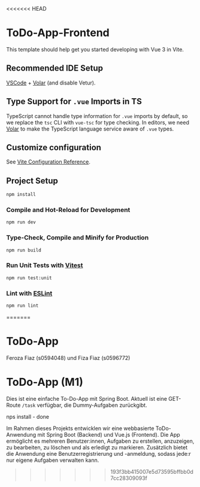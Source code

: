 <<<<<<< HEAD
# ToDo-App-Frontend

This template should help get you started developing with Vue 3 in Vite.

## Recommended IDE Setup

[VSCode](https://code.visualstudio.com/) + [Volar](https://marketplace.visualstudio.com/items?itemName=Vue.volar) (and disable Vetur).

## Type Support for `.vue` Imports in TS

TypeScript cannot handle type information for `.vue` imports by default, so we replace the `tsc` CLI with `vue-tsc` for type checking. In editors, we need [Volar](https://marketplace.visualstudio.com/items?itemName=Vue.volar) to make the TypeScript language service aware of `.vue` types.

## Customize configuration

See [Vite Configuration Reference](https://vite.dev/config/).

## Project Setup

```sh
npm install
```

### Compile and Hot-Reload for Development

```sh
npm run dev
```

### Type-Check, Compile and Minify for Production

```sh
npm run build
```

### Run Unit Tests with [Vitest](https://vitest.dev/)

```sh
npm run test:unit
```

### Lint with [ESLint](https://eslint.org/)

```sh
npm run lint
```
=======
# ToDo-App
Feroza Fiaz (s0594048) und Fiza Fiaz (s0596772)

# ToDo-App (M1)
Dies ist eine einfache To-Do-App mit Spring Boot.
Aktuell ist eine GET-Route `/task` verfügbar, die Dummy-Aufgaben zurückgibt.

nps install - done


Im Rahmen dieses Projekts entwicklen wir eine webbasierte ToDo-Anwendung mit Spring Boot (Backend) und Vue.js (Frontend). 
Die App ermöglicht es mehreren Benutzer:innen, Aufgaben zu erstellen, anzuzeigen, zu bearbeiten, zu löschen und als erledigt zu markieren. 
Zusätzlich bietet die Anwendung eine Benutzerregistrierung und -anmeldung, sodass jede:r nur eigene Aufgaben verwalten kann.

>>>>>>> 193f3bb415007e5d73595bffbb0d7cc28309093f
